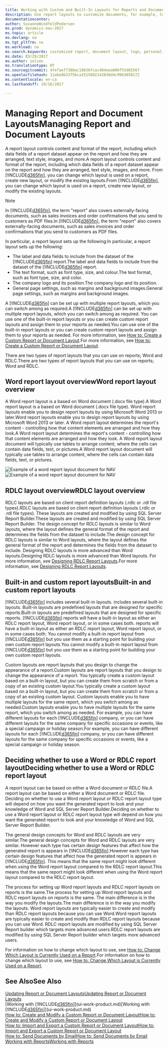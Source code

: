 ```yaml
---
title: Working with Custom and Built-In Layouts for Reports and Documents
description: Use report layouts to customize documents, for example, to personalize the font, logo, or page settings of PDF files you send to customers.
documentationcenter: 
author: SusanneWindfeldPedersen
ms.prod: dynamics-nav-2017
ms.topic: article
ms.devlang: na
ms.tgt_pltfrm: na
ms.workload: na
ms.search.keywords: customized report, document layout, logo, personalize
ms.date: 03/29/2017
ms.author: solsen
ms.translationtype: HT
ms.sourcegitcommit: 4fefaef7380ac10836fcac404eea006f55d8556f
ms.openlocfilehash: 11abe8b3375bca1515602143830d4c9963058172
ms.contentlocale: en-ca
ms.lasthandoff: 10/16/2017

---
```

# <a name="managing-report-and-document-layouts"></a><span data-ttu-id="20eb1-103">Managing Report and Document Layouts</span><span class="sxs-lookup"><span data-stu-id="20eb1-103">Managing Report and Document Layouts</span></span>
<span data-ttu-id="20eb1-104">A report layout controls content and format of the report, including which data fields of a report dataset appear on the report and how they are arranged, text style, images, and more.</span><span class="sxs-lookup"><span data-stu-id="20eb1-104">A report layout controls content and format of the report, including which data fields of a report dataset appear on the report and how they are arranged, text style, images, and more.</span></span> <span data-ttu-id="20eb1-105">From [!INCLUDE[d365fin](includes/d365fin_md.md)], you can change which layout is used on a report, create new layout, or modify the existing layouts.</span><span class="sxs-lookup"><span data-stu-id="20eb1-105">From [!INCLUDE[d365fin](includes/d365fin_md.md)], you can change which layout is used on a report, create new layout, or modify the existing layouts.</span></span>

> [!NOTE]  
>   <span data-ttu-id="20eb1-106">In [!INCLUDE[d365fin](includes/d365fin_md.md)], the term "report" also covers externally-facing documents, such as sales invoices and order confirmations that you send to customers as PDF files.</span><span class="sxs-lookup"><span data-stu-id="20eb1-106">In [!INCLUDE[d365fin](includes/d365fin_md.md)], the term "report" also covers externally-facing documents, such as sales invoices and order confirmations that you send to customers as PDF files.</span></span>

<span data-ttu-id="20eb1-107">In particular, a report layout sets up the following:</span><span class="sxs-lookup"><span data-stu-id="20eb1-107">In particular, a report layout sets up the following:</span></span>

* <span data-ttu-id="20eb1-108">The label and data fields to include from the dataset of the [!INCLUDE[d365fin](includes/d365fin_md.md)] report.</span><span class="sxs-lookup"><span data-stu-id="20eb1-108">The label and data fields to include from the dataset of the [!INCLUDE[d365fin](includes/d365fin_md.md)] report.</span></span>
* <span data-ttu-id="20eb1-109">The text format, such as font type, size, and colour.</span><span class="sxs-lookup"><span data-stu-id="20eb1-109">The text format, such as font type, size, and color.</span></span>
* <span data-ttu-id="20eb1-110">The company logo and its position.</span><span class="sxs-lookup"><span data-stu-id="20eb1-110">The company logo and its position.</span></span>
* <span data-ttu-id="20eb1-111">General page settings, such as margins and background images.</span><span class="sxs-lookup"><span data-stu-id="20eb1-111">General page settings, such as margins and background images.</span></span>

<span data-ttu-id="20eb1-112">A [!INCLUDE[d365fin](includes/d365fin_md.md)] can be set up with multiple report layouts, which you can switch among as required.</span><span class="sxs-lookup"><span data-stu-id="20eb1-112">A [!INCLUDE[d365fin](includes/d365fin_md.md)] can be set up with multiple report layouts, which you can switch among as required.</span></span> <span data-ttu-id="20eb1-113">You can use one of the built-in report layouts or you can create custom report layouts and assign them to your reports as needed.</span><span class="sxs-lookup"><span data-stu-id="20eb1-113">You can use one of the built-in report layouts or you can create custom report layouts and assign them to your reports as needed.</span></span> <span data-ttu-id="20eb1-114">For more information, see [How to: Create a Custom Report or Document Layout](ui-how-create-custom-report-layout.md).</span><span class="sxs-lookup"><span data-stu-id="20eb1-114">For more information, see [How to: Create a Custom Report or Document Layout](ui-how-create-custom-report-layout.md).</span></span>

<span data-ttu-id="20eb1-115">There are two types of report layouts that you can use on reports; Word and RDLC.</span><span class="sxs-lookup"><span data-stu-id="20eb1-115">There are two types of report layouts that you can use on reports; Word and RDLC.</span></span>

## <a name="word-report-layout-overview"></a><span data-ttu-id="20eb1-116">Word report layout overview</span><span class="sxs-lookup"><span data-stu-id="20eb1-116">Word report layout overview</span></span>
<span data-ttu-id="20eb1-117">A Word report layout is a based on Word document (.docx file type).</span><span class="sxs-lookup"><span data-stu-id="20eb1-117">A Word report layout is a based on Word document (.docx file type).</span></span> <span data-ttu-id="20eb1-118">Word report layouts enable you to design report layouts by using Microsoft Word 2013 or later.</span><span class="sxs-lookup"><span data-stu-id="20eb1-118">Word report layouts enable you to design report layouts by using Microsoft Word 2013 or later.</span></span> <span data-ttu-id="20eb1-119">A Word report layout determines the report's content - controlling how that content elements are arranged and how they look.</span><span class="sxs-lookup"><span data-stu-id="20eb1-119">A Word report layout determines the report's content - controlling how that content elements are arranged and how they look.</span></span> <span data-ttu-id="20eb1-120">A Word report layout document will typically use tables to arrange content, where the cells can contain data fields, text, or pictures.</span><span class="sxs-lookup"><span data-stu-id="20eb1-120">A Word report layout document will typically use tables to arrange content, where the cells can contain data fields, text, or pictures.</span></span>

 <span data-ttu-id="20eb1-121">![Example of a word report layout document for NAV](media/nav_wordreportlayout_edit_in_word_example.png "NAV_WordReportLayout_Edit_In_Word_Example")</span><span class="sxs-lookup"><span data-stu-id="20eb1-121">![Example of a word report layout document for NAV](media/nav_wordreportlayout_edit_in_word_example.png "NAV_WordReportLayout_Edit_In_Word_Example")</span></span>  

## <a name="rdlc-layout-overview"></a><span data-ttu-id="20eb1-122">RDLC layout overview</span><span class="sxs-lookup"><span data-stu-id="20eb1-122">RDLC layout overview</span></span>
<span data-ttu-id="20eb1-123">RDLC layouts are based on client report definition layouts (.rdlc or .rdl file types).</span><span class="sxs-lookup"><span data-stu-id="20eb1-123">RDLC layouts are based on client report definition layouts (.rdlc or .rdl file types).</span></span> <span data-ttu-id="20eb1-124">These layouts are created and modified by using SQL Server Report Builder.</span><span class="sxs-lookup"><span data-stu-id="20eb1-124">These layouts are created and modified by using SQL Server Report Builder.</span></span> <span data-ttu-id="20eb1-125">The design concept for RDLC layouts is similar to Word layouts, where the layout defines the general format of the report and determines the fields from the dataset to include.</span><span class="sxs-lookup"><span data-stu-id="20eb1-125">The design concept for RDLC layouts is similar to Word layouts, where the layout defines the general format of the report and determines the fields from the dataset to include.</span></span> <span data-ttu-id="20eb1-126">Designing RDLC layouts is more advanced than Word layouts.</span><span class="sxs-lookup"><span data-stu-id="20eb1-126">Designing RDLC layouts is more advanced than Word layouts.</span></span> <span data-ttu-id="20eb1-127">For more information, see [Designing RDLC Report Layouts](https://msdn.microsoft.com/en-us/dynamics-nav/designing-rdlc-report-layouts).</span><span class="sxs-lookup"><span data-stu-id="20eb1-127">For more information, see [Designing RDLC Report Layouts](https://msdn.microsoft.com/en-us/dynamics-nav/designing-rdlc-report-layouts).</span></span>

## <a name="built-in-and-custom-report-layouts"></a><span data-ttu-id="20eb1-128">Built-in and custom report layouts</span><span class="sxs-lookup"><span data-stu-id="20eb1-128">Built-in and custom report layouts</span></span>
[!INCLUDE[d365fin](includes/d365fin_md.md)]<span data-ttu-id="20eb1-129"> includes several built-in layouts.</span><span class="sxs-lookup"><span data-stu-id="20eb1-129"> includes several built-in layouts.</span></span> <span data-ttu-id="20eb1-130">Built-in layouts are predefined layouts that are designed for specific reports.</span><span class="sxs-lookup"><span data-stu-id="20eb1-130">Built-in layouts are predefined layouts that are designed for specific reports.</span></span> [!INCLUDE[d365fin](includes/d365fin_md.md)]<span data-ttu-id="20eb1-131"> reports will have a built-in layout as either an RDLC report layout, Word report layout, or in some cases both.</span><span class="sxs-lookup"><span data-stu-id="20eb1-131"> reports will have a built-in layout as either an RDLC report layout, Word report layout, or in some cases both.</span></span> <span data-ttu-id="20eb1-132">You cannot modify a built-in report layout from [!INCLUDE[d365fin](includes/d365fin_md.md)] but you use them as a starting point for building your own custom report layouts.</span><span class="sxs-lookup"><span data-stu-id="20eb1-132">You cannot modify a built-in report layout from [!INCLUDE[d365fin](includes/d365fin_md.md)] but you use them as a starting point for building your own custom report layouts.</span></span>

<span data-ttu-id="20eb1-133">Custom layouts are report layouts that you design to change the appearance of a report.</span><span class="sxs-lookup"><span data-stu-id="20eb1-133">Custom layouts are report layouts that you design to change the appearance of a report.</span></span> <span data-ttu-id="20eb1-134">You typically create a custom layout based on a built-in layout, but you can create them from scratch or from a copy of an existing custom layout.</span><span class="sxs-lookup"><span data-stu-id="20eb1-134">You typically create a custom layout based on a built-in layout, but you can create them from scratch or from a copy of an existing custom layout.</span></span> <span data-ttu-id="20eb1-135">Custom layouts enable you to have multiple layouts for the same report, which you switch among as needed.</span><span class="sxs-lookup"><span data-stu-id="20eb1-135">Custom layouts enable you to have multiple layouts for the same report, which you switch among as needed.</span></span> <span data-ttu-id="20eb1-136">For example, you can have different layouts for each [!INCLUDE[d365fin](includes/d365fin_md.md)] company, or you can have different layouts for the same company for specific occasions or events, like a special campaign or holiday season.</span><span class="sxs-lookup"><span data-stu-id="20eb1-136">For example, you can have different layouts for each [!INCLUDE[d365fin](includes/d365fin_md.md)] company, or you can have different layouts for the same company for specific occasions or events, like a special campaign or holiday season.</span></span>

## <a name="deciding-whether-to-use-a-word-or-rdlc-report-layout"></a><span data-ttu-id="20eb1-137">Deciding whether to use a Word or RDLC report layout</span><span class="sxs-lookup"><span data-stu-id="20eb1-137">Deciding whether to use a Word or RDLC report layout</span></span>
<span data-ttu-id="20eb1-138">A report layout can be based on either a Word document or RDLC file.</span><span class="sxs-lookup"><span data-stu-id="20eb1-138">A report layout can be based on either a Word document or RDLC file.</span></span> <span data-ttu-id="20eb1-139">Deciding on whether to use a Word report layout or RDLC report layout type will depend on how you want the generated report to look and your knowledge of Word and SQL Server Report Builder.</span><span class="sxs-lookup"><span data-stu-id="20eb1-139">Deciding on whether to use a Word report layout or RDLC report layout type will depend on how you want the generated report to look and your knowledge of Word and SQL Server Report Builder.</span></span>

<span data-ttu-id="20eb1-140">The general design concepts for Word and RDLC layouts are very similar.</span><span class="sxs-lookup"><span data-stu-id="20eb1-140">The general design concepts for Word and RDLC layouts are very similar.</span></span> <span data-ttu-id="20eb1-141">However each type has certain design features that affect how the generated report is appears in [!INCLUDE[d365fin](includes/d365fin_md.md)].</span><span class="sxs-lookup"><span data-stu-id="20eb1-141">However each type has certain design features that affect how the generated report is appears in [!INCLUDE[d365fin](includes/d365fin_md.md)].</span></span> <span data-ttu-id="20eb1-142">This means that the same report might look different when using the Word report layout compared to the RDLC report layout.</span><span class="sxs-lookup"><span data-stu-id="20eb1-142">This means that the same report might look different when using the Word report layout compared to the RDLC report layout.</span></span>

<span data-ttu-id="20eb1-143">The process for setting up Word report layouts and RDLC report layouts on reports is the same.</span><span class="sxs-lookup"><span data-stu-id="20eb1-143">The process for setting up Word report layouts and RDLC report layouts on reports is the same.</span></span> <span data-ttu-id="20eb1-144">The main difference is in the way you modify the layouts.</span><span class="sxs-lookup"><span data-stu-id="20eb1-144">The main difference is in the way you modify the layouts.</span></span> <span data-ttu-id="20eb1-145">Word report layouts are typically easier to create and modify than RDLC report layouts because you can use Word.</span><span class="sxs-lookup"><span data-stu-id="20eb1-145">Word report layouts are typically easier to create and modify than RDLC report layouts because you can use Word.</span></span> <span data-ttu-id="20eb1-146">RDLC report layouts are modified by using SQL Server Report builder which targets more advanced users.</span><span class="sxs-lookup"><span data-stu-id="20eb1-146">RDLC report layouts are modified by using SQL Server Report builder which targets more advanced users.</span></span>

<span data-ttu-id="20eb1-147">For information on how to change which layout to use, see [How to: Change Which Layout is Currently Used on a Report](ui-how-change-layout-currently-used-report.md).</span><span class="sxs-lookup"><span data-stu-id="20eb1-147">For information on how to change which layout to use, see [How to: Change Which Layout is Currently Used on a Report](ui-how-change-layout-currently-used-report.md).</span></span>

## <a name="see-also"></a><span data-ttu-id="20eb1-148">See Also</span><span class="sxs-lookup"><span data-stu-id="20eb1-148">See Also</span></span>
[<span data-ttu-id="20eb1-149">Updating Report or Document Layouts</span><span class="sxs-lookup"><span data-stu-id="20eb1-149">Updating Report or Document Layouts</span></span>](ui-update-report-layouts.md)  
<span data-ttu-id="20eb1-150">[Working with [!INCLUDE[d365fin](includes/d365fin_md.md)]](ui-work-product.md)</span><span class="sxs-lookup"><span data-stu-id="20eb1-150">[Working with [!INCLUDE[d365fin](includes/d365fin_md.md)]](ui-work-product.md)</span></span>  
[<span data-ttu-id="20eb1-151">How to: Create and Modify a Custom Report or Document Layout</span><span class="sxs-lookup"><span data-stu-id="20eb1-151">How to: Create and Modify a Custom Report or Document Layout</span></span>](ui-how-create-custom-report-layout.md)  
[<span data-ttu-id="20eb1-152">How to: Import and Export a Custom Report or Document Layout</span><span class="sxs-lookup"><span data-stu-id="20eb1-152">How to: Import and Export a Custom Report or Document Layout</span></span>](ui-how-import-and-export-report-layout.md)  
[<span data-ttu-id="20eb1-153">How to: Send Documents by Email</span><span class="sxs-lookup"><span data-stu-id="20eb1-153">How to: Send Documents by Email</span></span>](ui-how-send-documents-email.md)  
[<span data-ttu-id="20eb1-154">Working with Reports</span><span class="sxs-lookup"><span data-stu-id="20eb1-154">Working with Reports</span></span>](ui-work-report.md)  

